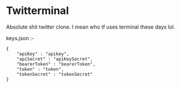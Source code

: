 # Twitterminal

Absolute shit twitter clone.
I mean who tf uses terminal these days lol.




keys.json :-

    {
        "apiKey" : "apikey",
        "apiSecret" : "apiKeySecret",
        "bearerToken" : "bearerToken",
        "token" : "token",
        "tokenSecret" : "tokenSecret"
    }
